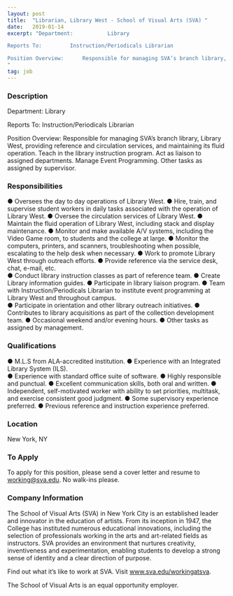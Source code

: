 ```yaml
---
layout: post
title:  "Librarian, Library West - School of Visual Arts (SVA) "
date:   2019-01-14
excerpt: "Department: 			Library		

Reports To:			Instruction/Periodicals Librarian 

Position Overview:  	Responsible for managing SVA’s branch library, Library West, providing reference and circulation services, and maintaining its fluid operation. Teach in the library instruction program. Act as liaison to assigned departments. Manage Event Programming. Other tasks as assigned by supervisor. 
"
tag: job
---
```


### Description   

Department: 			Library		

Reports To:			Instruction/Periodicals Librarian 

Position Overview:  	Responsible for managing SVA’s branch library, Library West, providing reference and circulation services, and maintaining its fluid operation. Teach in the library instruction program. Act as liaison to assigned departments. Manage Event Programming. Other tasks as assigned by supervisor. 



### Responsibilities   

●	Oversees the day to day operations of Library West.
●	Hire, train, and supervise student workers in daily tasks associated with the operation of Library West. 
●	Oversee the circulation services of Library West. 
●	Maintain the fluid operation of Library West, including stack and display maintenance.
●	Monitor and make available A/V systems, including the Video Game room, to students and the college at large. 
●	Monitor the computers, printers, and scanners, troubleshooting when possible, escalating to the help desk when necessary. 
●	Work to promote Library West through outreach efforts.
●	Provide reference via the service desk, chat, e-mail, etc.  
●	Conduct library instruction classes as part of reference team.
●	Create Library information guides.
●	Participate in library liaison program.
●	Team with Instruction/Periodicals Librarian to institute event programming at Library West and throughout campus.  
●	Participate in orientation and other library outreach initiatives. 
●	Contributes to library acquisitions as part of the collection development team.
●	Occasional weekend and/or evening hours. 
●	Other tasks as assigned by management. 



### Qualifications   

●	M.L.S from ALA-accredited institution.
●	Experience with an Integrated Library System (ILS).  
●	Experience with standard office suite of software.
●	Highly responsible and punctual. 
●	Excellent communication skills, both oral and written. 
●	Independent, self-motivated worker with ability to set priorities, multitask, and exercise consistent good judgment.
●	Some supervisory experience preferred. 
●	Previous reference and instruction experience preferred. 





### Location   

New York, NY




### To Apply   

To apply for this position, please send a cover letter and resume to working@sva.edu.  No walk-ins please.
 





### Company Information   

The School of Visual Arts (SVA) in New York City is an established leader and innovator in the education of artists. From its inception in 1947, the College has instituted numerous educational innovations, including the selection of professionals working in the arts and art-related fields as instructors. SVA provides an environment that nurtures creativity, inventiveness and experimentation, enabling students to develop a strong sense of identity and a clear direction of purpose.

 Find out what it’s like to work at SVA.  Visit www.sva.edu/workingatsva. 

The School of Visual Arts is an equal opportunity employer.





